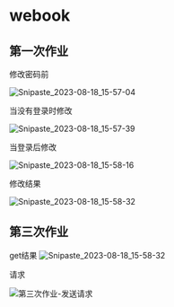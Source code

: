 # webook

## 第一次作业

修改密码前

![Snipaste_2023-08-18_15-57-04](https://picture-box.oss-cn-chengdu.aliyuncs.com/mkPic/webook/webookREADME202308181600334%E4%BF%AE%E6%94%B9%E5%AF%86%E7%A0%81%E5%89%8D.png)

当没有登录时修改

![Snipaste_2023-08-18_15-57-39](https://picture-box.oss-cn-chengdu.aliyuncs.com/mkPic/webook/webookREADME202308181600194%E6%9C%AA%E7%99%BB%E5%BD%95%E4%BF%AE%E6%94%B9.png)

当登录后修改

![Snipaste_2023-08-18_15-58-16](https://picture-box.oss-cn-chengdu.aliyuncs.com/mkPic/webook/webookREADME202308181601982%E7%99%BB%E5%BD%95%E5%90%8E%E4%BF%AE%E6%94%B9.png)

修改结果

![Snipaste_2023-08-18_15-58-32](https://picture-box.oss-cn-chengdu.aliyuncs.com/mkPic/webook/webookREADME202308181601109%E4%BF%AE%E6%94%B9%E7%BB%93%E6%9E%9C.png)

## 第三次作业

get结果
![Snipaste_2023-08-18_15-58-32](https://picture-box.oss-cn-chengdu.aliyuncs.com/mkPic/webook/webook202309032052480%E7%AC%AC%E4%B8%89%E6%AC%A1%E4%BD%9C%E4%B8%9A.png)

请求

![第三次作业-发送请求](https://picture-box.oss-cn-chengdu.aliyuncs.com/mkPic/webook/webook202309032052480%E7%AC%AC%E4%B8%89%E6%AC%A1%E4%BD%9C%E4%B8%9A.png)
